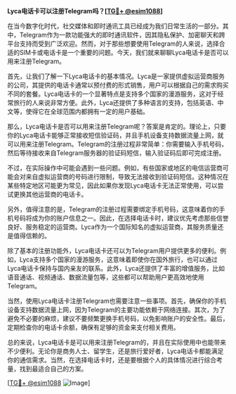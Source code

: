 **Lyca电话卡可以注册Telegram吗？[[TG💪+ @esim1088](https://t.me/s/esim1088)]**

在当今数字化时代，社交媒体和即时通讯工具已经成为我们日常生活的一部分。其中，Telegram作为一款功能强大的即时通讯软件，因其隐私保护、加密聊天和跨平台支持而受到广泛欢迎。然而，对于那些想要使用Telegram的人来说，选择合适的SIM卡或电话卡是一个重要的问题。今天，我们就来聊聊Lyca电话卡是否可以用来注册Telegram。

首先，让我们了解一下Lyca电话卡的基本情况。Lyca是一家提供虚拟运营商服务的公司，其提供的电话卡通常以预付费的形式销售，用户可以根据自己的需求购买不同的套餐。Lyca电话卡的一个显著特点是支持多个国家的漫游服务，这对于经常旅行的人来说非常方便。此外，Lyca还提供了多种语言的支持，包括英语、中文等，使得它在全球范围内都拥有一定的用户基础。

那么，Lyca电话卡是否可以用来注册Telegram呢？答案是肯定的。理论上，只要你的Lyca电话卡能够正常接收短信验证码，并且手机设备支持数据流量上网，就可以用来注册Telegram。Telegram的注册过程非常简单：你需要输入手机号码，然后等待接收来自Telegram服务器的验证码短信，输入验证码后即可完成注册。

不过，在实际操作中可能会遇到一些问题。例如，有些国家或地区的电信运营商可能会对来自虚拟运营商的号码进行限制，导致无法接收到验证码短信。这种情况在某些特定地区可能更为常见，因此如果你发现Lyca电话卡无法正常使用，可以尝试更换其他运营商的电话卡。

另外，值得注意的是，Telegram的注册过程需要绑定手机号码，这意味着你的手机号码将成为你的账户信息之一。因此，在选择电话卡时，建议优先考虑那些信誉良好、服务稳定的运营商。Lyca作为一个国际知名的虚拟运营商，其服务质量还是值得信赖的。

除了基本的注册功能外，Lyca电话卡还可以为Telegram用户提供更多的便利。例如，Lyca支持多个国家的漫游服务，这意味着即使你在国外旅行，也可以通过Lyca电话卡保持与国内亲友的联系。此外，Lyca还提供了丰富的增值服务，比如语音通话、视频通话、数据流量包等，这些都可以帮助用户更高效地使用Telegram。

当然，使用Lyca电话卡注册Telegram也需要注意一些事项。首先，确保你的手机设备支持数据流量上网，因为Telegram的主要功能依赖于网络连接。其次，为了避免不必要的麻烦，建议不要频繁更换手机号码，以免影响账户的安全性。最后，定期检查你的电话卡余额，确保有足够的资金来支付相关费用。

总的来说，Lyca电话卡是可以用来注册Telegram的，并且在实际使用中也能带来不少便利。无论你是商务人士、留学生，还是旅行爱好者，Lyca电话卡都能满足你的通信需求。当然，在选择电话卡时，还是要根据个人的具体情况进行综合考量，找到最适合自己的方案。

[[TG💪+ @esim1088](https://t.me/s/esim1088) ![Image](https://i.postimg.cc/4NQfJmqS/Snipaste-2025-05-13-00-14-12.png)]